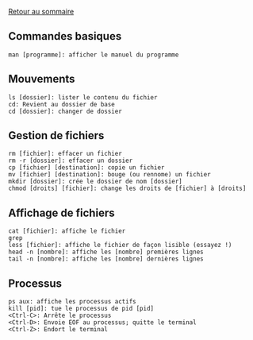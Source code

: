 <a href="http://skutnik.iiens.net/cours/1A/OSS">Retour au sommaire</a>

## Commandes basiques

```
man [programme]: afficher le manuel du programme
```

## Mouvements

```
ls [dossier]: lister le contenu du fichier
cd: Revient au dossier de base
cd [dossier]: changer de dossier
```

## Gestion de fichiers

```
rm [fichier]: effacer un fichier
rm -r [dossier]: effacer un dossier
cp [fichier] [destination]: copie un fichier
mv [fichier] [destination]: bouge (ou rennome) un fichier
mkdir [dossier]: crée le dossier de nom [dossier]
chmod [droits] [fichier]: change les droits de [fichier] à [droits]
```

## Affichage de fichiers

```
cat [fichier]: affiche le fichier
grep 
less [fichier]: affiche le fichier de façon lisible (essayez !)
head -n [nombre]: affiche les [nombre] premières lignes
tail -n [nombre]: affiche les [nombre] dernières lignes
```

## Processus

```
ps aux: affiche les processus actifs
kill [pid]: tue le processus de pid [pid]
<Ctrl-C>: Arrête le processus
<Ctrl-D>: Envoie EOF au processus; quitte le terminal
<Ctrl-Z>: Endort le terminal
```

